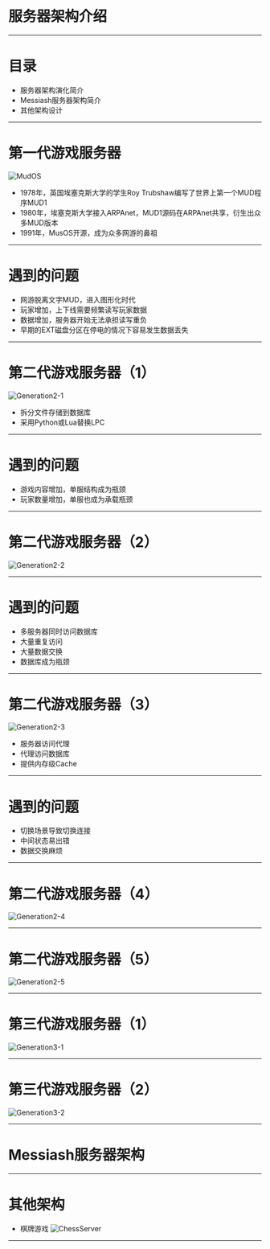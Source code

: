 # 服务器架构介绍

---

# 目录
- 服务器架构演化简介
- Messiash服务器架构简介
- 其他架构设计

---

# 第一代游戏服务器
![MudOS](./pic/MudOS.png)

- 1978年，英国埃塞克斯大学的学生Roy Trubshaw编写了世界上第一个MUD程序MUD1
- 1980年，埃塞克斯大学接入ARPAnet，MUD1源码在ARPAnet共享，衍生出众多MUD版本
- 1991年，MusOS开源，成为众多网游的鼻祖

---

# 遇到的问题
- 网游脱离文字MUD，进入图形化时代
- 玩家增加，上下线需要频繁读写玩家数据
- 数据增加，服务器开始无法承担读写重负
- 早期的EXT磁盘分区在停电的情况下容易发生数据丢失

---

# 第二代游戏服务器（1）
![Generation2-1](./pic/Generation2-1.png)

- 拆分文件存储到数据库
- 采用Python或Lua替换LPC

---

# 遇到的问题
- 游戏内容增加，单服结构成为瓶颈
- 玩家数量增加，单服也成为承载瓶颈

---

# 第二代游戏服务器（2）
![Generation2-2](./pic/Generation2-2.png)

---

# 遇到的问题
- 多服务器同时访问数据库
- 大量重复访问
- 大量数据交换
- 数据库成为瓶颈

---

# 第二代游戏服务器（3）
![Generation2-3](./pic/Generation2-3.png)

- 服务器访问代理
- 代理访问数据库
- 提供内存级Cache

---

# 遇到的问题
- 切换场景导致切换连接
- 中间状态易出错
- 数据交换麻烦

---

# 第二代游戏服务器（4）
![Generation2-4](./pic/Generation2-4.png)

---

# 第二代游戏服务器（5）
![Generation2-5](./pic/Generation2-5.png)

---

# 第三代游戏服务器（1）
![Generation3-1](./pic/Generation3-1.png)

---

# 第三代游戏服务器（2）
![Generation3-2](./pic/Generation3-2.png)

---

# Messiash服务器架构

---

# 其他架构
- 棋牌游戏
![ChessServer](./pic/ChessServer.png)

---
